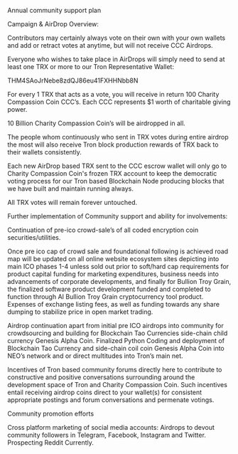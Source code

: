 Annual community support plan

Campaign & AirDrop Overview:

Contributors may certainly always vote on their own with your own wallets and add or retract votes at anytime, but will not receive CCC Airdrops.

Everyone who wishes to take place in AirDrops will simply need to send at least one TRX or more to our Tron Representative Wallet: 

THM4SAoJrNebe8zdQJ86eu41FXHHNbb8N

For every 1 TRX  that acts as a vote, you will receive in return 100 Charity Compassion Coin CCC’s. Each CCC represents $1 worth of charitable giving power.

10 Billion Charity Compassion Coin’s will be airdropped in all.

The people whom continuously who sent in TRX votes during entire airdrop the most will also receive Tron block production rewards of TRX back to their wallets consistently.

Each new AirDrop based TRX sent to the CCC escrow wallet will only go to Charity Compassion Coin's frozen TRX account to keep the democratic voting process for our Tron based Blockchain Node producing blocks that we have built and maintain running always. 

All TRX votes will remain forever untouched.

Further implementation of Community support and ability for involvements:

Continuation of pre-ico crowd-sale’s of all coded encryption coin securities/utilities. 

Once pre ico cap of crowd sale and foundational following is achieved road map will be updated on all online website ecosystem sites depicting into main ICO phases 1-4 unless sold out prior to soft/hard cap requirements for product capital funding for marketing expenditures, business needs into advancements of corporate developments, and finally for Bullion Troy Grain, the finalized software product development funded and completed to function through AI Bullion Troy Grain cryptocurrency tool product. Expenses of exchange listing fees, as well as funding towards any share dumping to stabilize price in open market trading.

Airdrop continuation apart from initial pre ICO airdrops into community for crowdsourcing and building for Blockchain Tao Currencies side-chain child currency Genesis Alpha Coin. Finalized Python Coding and deployment of Blockchain Tao Currency and side-chain coil coin Genesis Alpha Coin into NEO’s network and or direct multitudes into Tron’s main net.

Incentives of Tron based community forums directly here to contribute to constructive and positive conversations surrounding around the development space of Tron and Charity Compassion Coin. Such incentives entail receiving airdrop coins direct to your wallet(s) for consistent appropriate postings and forum conversations and permenate votings.

Community promotion efforts

Cross platform marketing of social media accounts: Airdrops to devout community followers in Telegram, Facebook, Instagram and Twitter. Prospecting Reddit Currently.
